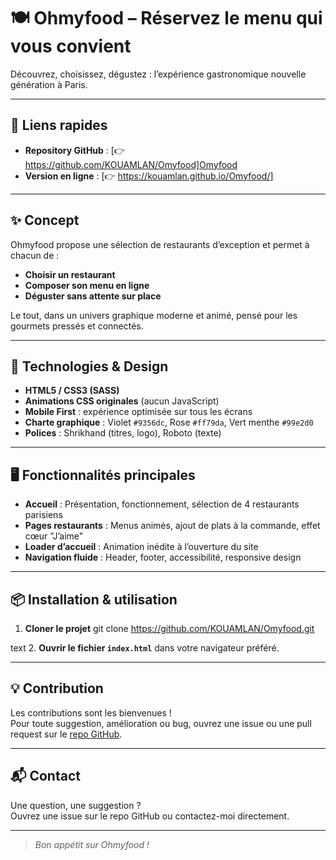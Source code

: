 # 🍽️ Ohmyfood – Réservez le menu qui vous convient

Découvrez, choisissez, dégustez : l’expérience gastronomique nouvelle génération à Paris.

---

## 🚀 Liens rapides

- **Repository GitHub** : [👉 https://github.com/KOUAMLAN/Omyfood]Omyfood
- **Version en ligne** : [👉 https://kouamlan.github.io/Omyfood/]
---

## ✨ Concept

Ohmyfood propose une sélection de restaurants d’exception et permet à chacun de :
- **Choisir un restaurant**
- **Composer son menu en ligne**
- **Déguster sans attente sur place**

Le tout, dans un univers graphique moderne et animé, pensé pour les gourmets pressés et connectés.

---

## 🎨 Technologies & Design

- **HTML5 / CSS3 (SASS)**
- **Animations CSS originales** (aucun JavaScript)
- **Mobile First** : expérience optimisée sur tous les écrans
- **Charte graphique** : Violet `#9356dc`, Rose `#ff79da`, Vert menthe `#99e2d0`
- **Polices** : Shrikhand (titres, logo), Roboto (texte)

---

## 🖥️ Fonctionnalités principales

- **Accueil** : Présentation, fonctionnement, sélection de 4 restaurants parisiens
- **Pages restaurants** : Menus animés, ajout de plats à la commande, effet cœur "J’aime"
- **Loader d’accueil** : Animation inédite à l’ouverture du site
- **Navigation fluide** : Header, footer, accessibilité, responsive design

---

## 📦 Installation & utilisation

1. **Cloner le projet**
git clone https://github.com/KOUAMLAN/Omyfood.git

text
2. **Ouvrir le fichier `index.html`** dans votre navigateur préféré.

---

## 💡 Contribution

Les contributions sont les bienvenues !  
Pour toute suggestion, amélioration ou bug, ouvrez une issue ou une pull request sur le [repo GitHub](https://github.com/KOUAMLAN/Omyfood).

---

## 📬 Contact

Une question, une suggestion ?  
Ouvrez une issue sur le repo GitHub ou contactez-moi directement.

---

> _Bon appétit sur Ohmyfood !_
